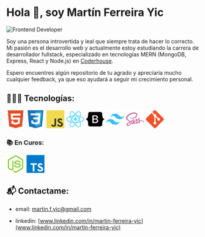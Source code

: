 # Hola 👋, soy **Martín Ferreira Yic**

![Frontend Developer](https://markovate.b-cdn.net/wp-content/uploads/2022/08/Top-10-Reasons-To-Choose-MERN-Stack-Development-For-Your-Next-Project_-1280x720px@2x.png)

Soy una persona introvertida y leal que siempre trata de hacer lo correcto. Mi pasión es el desarrollo web y actualmente estoy estudiando la carrera de desarrollador fullstack, especializado en tecnologías MERN (MongoDB, Express, React y Node.js) en [Coderhouse](https://www.coderhouse.com.uy/online/carrera-online-desarrollo-fullstack).

Espero encuentres algún repositorio de tu agrado y apreciaria mucho cualquier feedback, ya que eso ayudará a seguir mi crecimiento personal.

## 👨🏻‍💻 Tecnologías:

[<img src="https://github.com/devicons/devicon/blob/master/icons/html5/html5-plain.svg" width="48">](https://developer.mozilla.org/es/docs/Web/HTML)
[<img src="https://github.com/devicons/devicon/blob/master/icons/css3/css3-original.svg" width="48">](https://developer.mozilla.org/es/docs/Web/CSS)
[<img src="https://github.com/devicons/devicon/blob/master/icons/javascript/javascript-original.svg" width="48">](https://developer.mozilla.org/es/docs/Web/JavaScript/Reference)
[<img src="https://github.com/devicons/devicon/blob/master/icons/react/react-original.svg" width="48">](https://es.reactjs.org/)
[<img src="https://github.com/devicons/devicon/blob/master/icons/bootstrap/bootstrap-plain.svg" width="48">](https://getbootstrap.com/)
[<img src="https://github.com/devicons/devicon/blob/master/icons/tailwindcss/tailwindcss-plain.svg" width="48">](https://tailwindcss.com/)
[<img src="https://github.com/devicons/devicon/blob/master/icons/sass/sass-original.svg" width="48">](https://sass-lang.com/)
[<img src="https://github.com/devicons/devicon/blob/master/icons/git/git-original.svg" width="48">](https://git-scm.com/)

### 📚 En Curos:

[<img src="https://raw.githubusercontent.com/devicons/devicon/1119b9f84c0290e0f0b38982099a2bd027a48bf1/icons/nodejs/nodejs-plain.svg" width="48">](https://nodejs.org/en/)
[<img src="https://raw.githubusercontent.com/devicons/devicon/1119b9f84c0290e0f0b38982099a2bd027a48bf1/icons/typescript/typescript-original.svg" width="48">](https://www.typescriptlang.org/)

<!-- ## 📊 GitHub Stats:

![](https://github-readme-stats.vercel.app/api/top-langs/?username=martinfyic&theme=dracula&hide_border=false&include_all_commits=false&count_private=false&layout=compact) -->

## 📬 Contactame:

- email: martin.f.yic@gmail.com

- linkedin: [www.linkedin.com/in/martin-ferreira-yic](www.linkedin.com/in/martin-ferreira-yic)
